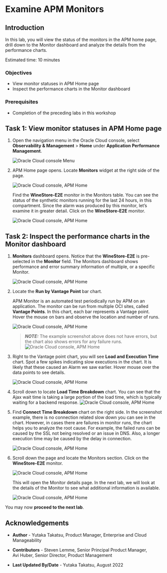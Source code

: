 # Examine APM Monitors

## Introduction

In this lab, you will view the status of the monitors in the APM home page, drill down to the Monitor dashboard and analyze the details from the performance charts.  

Estimated time: 10 minutes

### Objectives

* View monitor statuses in APM Home page
* Inspect the performance charts in the Monitor dashboard

### Prerequisites

* Completion of the preceding labs in this workshop

## **Task 1**: View monitor statuses in APM Home page

1. Open the navigation menu in the Oracle Cloud console, select **Observability & Management** > **Home** under **Application Performance Management**.

	![Oracle Cloud console Menu](images/1-0-menu.png " ")

2. APM Home page opens. Locate **Monitors** widget at the right side of the page.

	![Oracle Cloud console, APM Home](images/1-1-home.png " ")

	Find the **WineStore-E2E** monitor in the Monitors table. You can see the status of the synthetic monitors running for the last 24 hours, in this compartment.  Since the alarm was produced by this monitor, let’s examine it in greater detail. Click on the **WineStore-E2E** monitor.

	![Oracle Cloud console, APM Home](images/1-2-monitor.png " ")

## **Task 2**: Inspect the performance charts in the Monitor dashboard

1. **Monitors** dashboard opens. Notice that the **WineStore-E2E** is pre-selected in the **Monitor** field. The Monitors dashboard shows performance and error summary information of multiple, or a specific Monitor.

 	![Oracle Cloud console, APM Home](images/1-3-monitor.png " ")

2. Locate the **Run by Vantage Point** bar chart.

	APM Monitor is an automated test periodically run by APM on an application. The monitor can be run from multiple OCI sites, called **Vantage Points**. In this chart, each bar represents a Vantage point.  Hover the mouse on bars and observe the location and number of runs.

 	![Oracle Cloud console, APM Home](images/1-4-monitor.png " ")

	>***NOTE:*** The example screenshot above does not have errors, but the chart also shows errors for any failure runs.
	 	![Oracle Cloud console, APM Home](images/1-4-2-monitor.png " ")


3. Right to the Vantage point chart, you will see **Load and Execution Time** chart. Spot a few spikes indicating slow executions in the chart. It is likely that these caused an Alarm we saw earlier. Hover mouse over the data points to see details.

 	![Oracle Cloud console, APM Home](images/1-5-monitor.png " ")


4. Scroll down to locate **Load Time Breakdown** chart. You can see that the Ajax wait time is taking a large portion of the load time, which is typically waiting for a backend response.
 	![Oracle Cloud console, APM Home](images/1-6-monitor.png " ")

5. Find **Connect Time Breakdown** chart on the right side. In the screenshot example, there is no connection related slow down you can see in the chart. However, in cases there are failures in monitor runs, the chart helps you to analyze the root cause. For example, the failed runs can be caused by the SSL not being resolved or an issue in DNS. Also, a longer execution time may be caused by the delay in connection.

 	![Oracle Cloud console, APM Home](images/1-7-monitor.png " ")


6. Scroll down the page and locate the Monitors section. Click on the **WineStore-E2E** monitor.

 	![Oracle Cloud console, APM Home](images/1-8-monitor.png " ")

	This will open the Monitor details page. In the next lab, we will look at the details of the Monitor to see what additional information is available.

 	![Oracle Cloud console, APM Home](images/1-9-monitor.png " ")

You may now **proceed to the next lab**.

## Acknowledgements

* **Author** - Yutaka Takatsu, Product Manager, Enterprise and Cloud Manageability
- **Contributors** - Steven Lemme, Senior Principal Product Manager,  
Avi Huber, Senior Director, Product Management
* **Last Updated By/Date** - Yutaka Takatsu, August 2022
